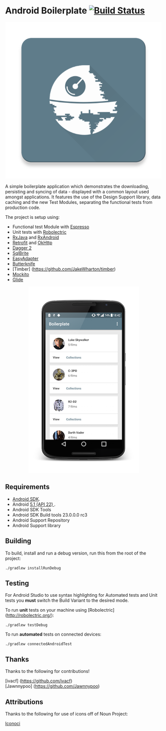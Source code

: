 Android Boilerplate [![Build Status](https://travis-ci.org/hitherejoe/Android-Boilerplate.svg?branch=master)](https://travis-ci.org/hitherejoe/Android-Boilerplate)
===================

<p align="center">
    <img src="images/ic_web.png" alt="Web Launcher"/>
</p>


A simple boilerplate application which demonstrates the downloading, persisting and syncing of data - displayed with a common layout used amongst applications. It features the use of the Design Support library, data caching and the new Test Modules, separating the functional tests from production code.

The project is setup using:

- Functional test Module with [Espresso](https://code.google.com/p/android-test-kit/wiki/Espresso)
- Unit tests with [Robolectric](http://robolectric.org/) 
- [RxJava](https://github.com/ReactiveX/RxJava) and [RxAndroid](https://github.com/ReactiveX/RxAndroid) 
- [Retrofit](http://square.github.io/retrofit/) and [OkHttp](https://github.com/square/okhttp)
- [Dagger 2](http://google.github.io/dagger/)
- [SqlBrite](https://github.com/square/sqlbrite)
- [EasyAdapter](https://github.com/ribot/easy-adapter)
- [Butterknife](https://github.com/JakeWharton/butterknife)
- [Timber] (https://github.com/JakeWharton/timber)
- [Mockito](http://mockito.org/)
- [Glide](https://github.com/bumptech/glide)

<p align="center">
    <img src="images/device.png" alt="Web Launcher"/>
</p>


Requirements
------------

 - [Android SDK](http://developer.android.com/sdk/index.html).
 - Android [5.1 (API 22) ](http://developer.android.com/tools/revisions/platforms.html#5.1).
 - Android SDK Tools
 - Android SDK Build tools 23.0.0.0 rc3
 - Android Support Repository
 - Android Support library

Building
--------

To build, install and run a debug version, run this from the root of the project:

    ./gradlew installRunDebug
    
Testing
--------

For Android Studio to use syntax highlighting for Automated tests and Unit tests you **must** switch the Build Variant to the desired mode.

To run **unit** tests on your machine using [Robolectric] (http://robolectric.org/):

    ./gradlew testDebug
    
To run **automated** tests on connected devices:

    ./gradlew connectedAndroidTest

Thanks
--------

Thanks to the following for contributions!

[ivacf] (https://github.com/ivacf)  
[Jawnnypoo] (https://github.com/Jawnnypoo)

Attributions
------------

Thanks to the following for use of icons off of Noun Project:

[Iconoci](https://thenounproject.com/iconoci)
